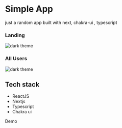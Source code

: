 # Simple App

just a random app built with next, chakra-ui , typescript

### Landing
![dark theme](https://res.cloudinary.com/dtvqrqyqr/image/upload/v1631842022/screenshots/Screenshot_239_noxovs.png)

### All Users
![dark theme](https://res.cloudinary.com/dtvqrqyqr/image/upload/v1631842052/screenshots/Screenshot_238_an4xaw.png)




## Tech stack
* ReactJS
* Nextjs
* Typescript
* Chakra ui

Demo

